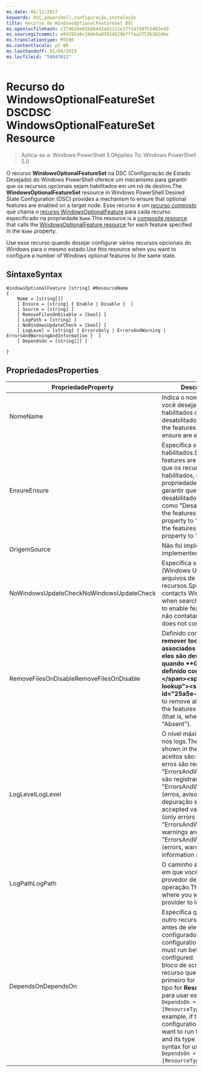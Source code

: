 ```yaml
---
ms.date: 06/12/2017
keywords: DSC,powershell,configuração,instalação
title: Recurso do WindowsOptionalFeatureSet DSC
ms.openlocfilehash: c27d026e01bbb443a82112e37f1d199fb3482e49
ms.sourcegitcommit: e04292a9c10de9a8391d529b7f7aa3753b362dbe
ms.translationtype: MTE95
ms.contentlocale: pt-BR
ms.lasthandoff: 01/04/2019
ms.locfileid: "54047013"
---
```

# <a name="dsc-windowsoptionalfeatureset-resource"></a><span data-ttu-id="25a5e-103">Recurso do WindowsOptionalFeatureSet DSC</span><span class="sxs-lookup"><span data-stu-id="25a5e-103">DSC WindowsOptionalFeatureSet Resource</span></span>

> <span data-ttu-id="25a5e-104">Aplica-se a: Windows PowerShell 5.0</span><span class="sxs-lookup"><span data-stu-id="25a5e-104">Applies To: Windows PowerShell 5.0</span></span>

<span data-ttu-id="25a5e-105">O recurso **WindowsOptionalFeatureSet** na DSC (Configuração de Estado Desejado) do Windows PowerShell oferece um mecanismo para garantir que os recursos opcionais sejam habilitados em um nó de destino.</span><span class="sxs-lookup"><span data-stu-id="25a5e-105">The **WindowsOptionalFeatureSet** resource in Windows PowerShell Desired State Configuration (DSC) provides a mechanism to ensure that optional features are enabled on a target node.</span></span>
<span data-ttu-id="25a5e-106">Esse recurso é um [recurso composto](../../../resources/authoringResourceComposite.md) que chama o [recurso WindowsOptionalFeature](windowsOptionalFeatureResource.md) para cada recurso especificado na propriedade `Name`.</span><span class="sxs-lookup"><span data-stu-id="25a5e-106">This resource is a [composite resource](../../../resources/authoringResourceComposite.md) that calls the [WindowsOptionalFeature resource](windowsOptionalFeatureResource.md) for each feature specified in the `Name` property.</span></span>

<span data-ttu-id="25a5e-107">Use esse recurso quando desejar configurar vários recursos opcionais do Windows para o mesmo estado.</span><span class="sxs-lookup"><span data-stu-id="25a5e-107">Use this resource when you want to configure a number of Windows optional features to the same state.</span></span>

## <a name="syntax"></a><span data-ttu-id="25a5e-108">Sintaxe</span><span class="sxs-lookup"><span data-stu-id="25a5e-108">Syntax</span></span>

```
WindowsOptionalFeature [string] #ResourceName
{
    Name = [string[]]
    [ Ensure = [string] { Enable | Disable }  ]
    [ Source = [string] ]
    [ RemoveFilesOnDisable = [bool] ]
    [ LogPath = [string] ]
    [ NoWindowsUpdateCheck = [bool] ]
    [ LogLevel = [string] { ErrorsOnly | ErrorsAndWarning | ErrorsAndWarningAndInformation }  ]
    [ DependsOn = [string[]] ]

}
```

## <a name="properties"></a><span data-ttu-id="25a5e-109">Propriedades</span><span class="sxs-lookup"><span data-stu-id="25a5e-109">Properties</span></span>

|  <span data-ttu-id="25a5e-110">Propriedade</span><span class="sxs-lookup"><span data-stu-id="25a5e-110">Property</span></span>  |  <span data-ttu-id="25a5e-111">Descrição</span><span class="sxs-lookup"><span data-stu-id="25a5e-111">Description</span></span>   |
|---|---|
| <span data-ttu-id="25a5e-112">Nome</span><span class="sxs-lookup"><span data-stu-id="25a5e-112">Name</span></span>| <span data-ttu-id="25a5e-113">Indica o nome dos recursos que você deseja garantir que estejam habilitados ou desabilitados.</span><span class="sxs-lookup"><span data-stu-id="25a5e-113">Indicates the name of the features that you want to ensure are enabled or disabled.</span></span>|
| <span data-ttu-id="25a5e-114">Ensure</span><span class="sxs-lookup"><span data-stu-id="25a5e-114">Ensure</span></span>| <span data-ttu-id="25a5e-115">Especifica se os recursos estão habilitados.</span><span class="sxs-lookup"><span data-stu-id="25a5e-115">Specifies whether the features are enabled.</span></span> <span data-ttu-id="25a5e-116">Para garantir que os recursos estejam habilitados, defina essa propriedade para "Habilitado" Para garantir que os recursos estejam desabilitados, defina a propriedade como "Desabilitado".</span><span class="sxs-lookup"><span data-stu-id="25a5e-116">To ensure that the features are enabled, set this property to "Enable" To ensure that the features are disabled, set the property to "Disable".</span></span>|
| <span data-ttu-id="25a5e-117">Origem</span><span class="sxs-lookup"><span data-stu-id="25a5e-117">Source</span></span>| <span data-ttu-id="25a5e-118">Não foi implementado.</span><span class="sxs-lookup"><span data-stu-id="25a5e-118">Not implemented.</span></span>|
| <span data-ttu-id="25a5e-119">NoWindowsUpdateCheck</span><span class="sxs-lookup"><span data-stu-id="25a5e-119">NoWindowsUpdateCheck</span></span>| <span data-ttu-id="25a5e-120">Especifica se o DISM contata o WU (Windows Update) ao procurar os arquivos de origem para habilitar recursos.</span><span class="sxs-lookup"><span data-stu-id="25a5e-120">Specifies whether DISM contacts Windows Update (WU) when searching for the source files to enable features.</span></span> <span data-ttu-id="25a5e-121">Se $true, DISM não contatará WU.</span><span class="sxs-lookup"><span data-stu-id="25a5e-121">If $true, DISM does not contact WU.</span></span>|
| <span data-ttu-id="25a5e-122">RemoveFilesOnDisable</span><span class="sxs-lookup"><span data-stu-id="25a5e-122">RemoveFilesOnDisable</span></span>| <span data-ttu-id="25a5e-123">Definido como **$true** para remover todos os arquivos associados ao recurso quando eles são desabilitados (ou seja, quando **Garantir** está definido como "Ausente").</span><span class="sxs-lookup"><span data-stu-id="25a5e-123">Set to **$true** to remove all files associated with the features when they are disabled (that is, when **Ensure** is set to "Absent").</span></span>|
| <span data-ttu-id="25a5e-124">LogLevel</span><span class="sxs-lookup"><span data-stu-id="25a5e-124">LogLevel</span></span>| <span data-ttu-id="25a5e-125">O nível máximo de saída mostrado nos logs.</span><span class="sxs-lookup"><span data-stu-id="25a5e-125">The maximum output level shown in the logs.</span></span> <span data-ttu-id="25a5e-126">Os valores aceitos são: "ErrorsOnly" (somente erros são registrados), "ErrorsAndWarning" (erros e avisos são registrados) e "ErrorsAndWarningAndInformation" (erros, avisos e informações de depuração são registrados).</span><span class="sxs-lookup"><span data-stu-id="25a5e-126">The accepted values are: "ErrorsOnly" (only errors are logged), "ErrorsAndWarning" (errors and warnings are logged), and "ErrorsAndWarningAndInformation" (errors, warnings, and debug information are logged).</span></span>|
| <span data-ttu-id="25a5e-127">LogPath</span><span class="sxs-lookup"><span data-stu-id="25a5e-127">LogPath</span></span>| <span data-ttu-id="25a5e-128">O caminho até um arquivo de log em que você deseja que o provedor de recursos registre a operação.</span><span class="sxs-lookup"><span data-stu-id="25a5e-128">The path to a log file where you want the resource provider to log the operation.</span></span>|
| <span data-ttu-id="25a5e-129">DependsOn</span><span class="sxs-lookup"><span data-stu-id="25a5e-129">DependsOn</span></span>| <span data-ttu-id="25a5e-130">Especifica que a configuração de outro recurso deve ser executada antes de ele ser configurado.</span><span class="sxs-lookup"><span data-stu-id="25a5e-130">Specifies that the configuration of another resource must run before this resource is configured.</span></span> <span data-ttu-id="25a5e-131">Por exemplo, se a ID do bloco de script de configuração do recurso que você deseja executar primeiro for __ResourceName__ e seu tipo for __ResourceType__, a sintaxe para usar essa propriedade será `DependsOn = "[ResourceType]ResourceName"`.</span><span class="sxs-lookup"><span data-stu-id="25a5e-131">For example, if the ID of the resource configuration script block that you want to run first is __ResourceName__ and its type is __ResourceType__, the syntax for using this property is `DependsOn = "[ResourceType]ResourceName"`.</span></span>|
